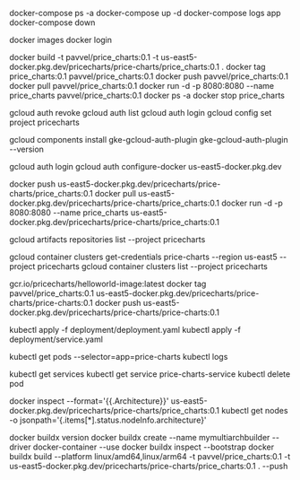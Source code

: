 docker-compose ps -a
docker-compose up -d
docker-compose logs app
docker-compose down

docker images
docker login

docker build -t pavvel/price_charts:0.1 -t us-east5-docker.pkg.dev/pricecharts/price-charts/price_charts:0.1 .
docker tag price_charts:0.1 pavvel/price_charts:0.1
docker push pavvel/price_charts:0.1
docker pull pavvel/price_charts:0.1
docker run -d -p 8080:8080 --name price_charts pavvel/price_charts:0.1
docker ps -a
docker stop price_charts

gcloud auth revoke
gcloud auth list
gcloud auth login
gcloud config set project pricecharts

gcloud components install gke-gcloud-auth-plugin
gke-gcloud-auth-plugin --version

gcloud auth login
gcloud auth configure-docker us-east5-docker.pkg.dev

docker push us-east5-docker.pkg.dev/pricecharts/price-charts/price_charts:0.1
docker pull us-east5-docker.pkg.dev/pricecharts/price-charts/price_charts:0.1
docker run -d -p 8080:8080 --name price_charts us-east5-docker.pkg.dev/pricecharts/price-charts/price_charts:0.1

gcloud artifacts repositories list --project pricecharts

gcloud container clusters get-credentials price-charts --region us-east5 --project pricecharts
gcloud container clusters list --project pricecharts


gcr.io/pricecharts/helloworld-image:latest
docker tag pavvel/price_charts:0.1 us-east5-docker.pkg.dev/pricecharts/price-charts/price-charts:0.1
docker push us-east5-docker.pkg.dev/pricecharts/price-charts/price-charts:0.1

kubectl apply -f deployment/deployment.yaml
kubectl apply -f deployment/service.yaml

kubectl get pods --selector=app=price-charts
kubectl logs 

kubectl get services
kubectl get service price-charts-service
kubectl delete pod 

docker inspect --format='{{.Architecture}}' us-east5-docker.pkg.dev/pricecharts/price-charts/price_charts:0.1
kubectl get nodes -o jsonpath='{.items[*].status.nodeInfo.architecture}'

docker buildx version
docker buildx create --name mymultiarchbuilder --driver docker-container --use
docker buildx inspect --bootstrap
docker buildx build --platform linux/amd64,linux/arm64 -t pavvel/price_charts:0.1 -t us-east5-docker.pkg.dev/pricecharts/price-charts/price_charts:0.1 . --push
